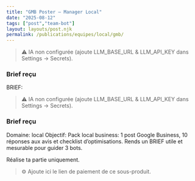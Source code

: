 ```yaml
---
title: "GMB Poster — Manager Local"
date: "2025-08-12"
tags: ["post","team-bot"]
layout: layouts/post.njk
permalink: /publications/equipes/local/gmb/
---
```

> ⚠️ IA non configurée (ajoute LLM_BASE_URL & LLM_API_KEY dans Settings → Secrets).

### Brief reçu
BRIEF:
> ⚠️ IA non configurée (ajoute LLM_BASE_URL & LLM_API_KEY dans Settings → Secrets).

### Brief reçu
Domaine: local
Objectif: Pack local business: 1 post Google Business, 10 réponses aux avis et checklist d’optimisations.
Rends un BRIEF utile et mesurable pour guider 3 bots.

Réalise ta partie uniquement.

> ⚙️ Ajoute ici le lien de paiement de ce sous-produit.
